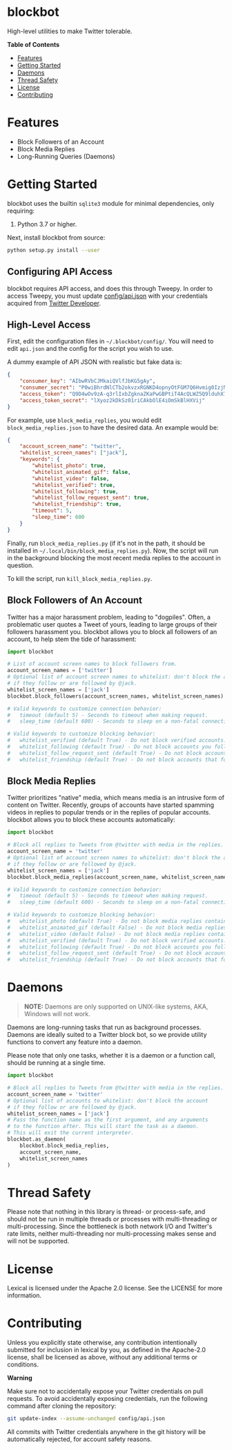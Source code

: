 blockbot
========

High-level utilities to make Twitter tolerable.

**Table of Contents**

- [Features](#features)
- [Getting Started](#getting-started)
- [Daemons](#daemons)
- [Thread Safety](#thread-safety)
- [License](#license)
- [Contributing](#contributing)

# Features

- Block Followers of an Account
- Block Media Replies
- Long-Running Queries (Daemons) 

# Getting Started

blockbot uses the builtin `sqlite3` module for minimal dependencies, only requiring:

1. Python 3.7 or higher.

Next, install blockbot from source:

```bash
python setup.py install --user
```

## Configuring API Access

blockbot requires API access, and does this through Tweepy. In order to access Tweepy, you must update [config/api.json](config/api.json) with your credentials acquired from [Twitter Developer](https://developer.twitter.com/).

## High-Level Access

First, edit the configuration files in `~/.blockbot/config/`. You will need to edit `api.json` and the config for the script you wish to use.

A dummy example of API JSON with realistic but fake data is:

```json
{
    "consumer_key": "AIbwRVbCJMkaiQVlfJbKG5gAy",
    "consumer_secret": "P0wiBhrdNlCTb2okvzxRGNKD4opnyOtFGM7Q6Hvmig0IzjMYw5",
    "access_token": "Q9D4wOv9zA-q3rlIxbZgknaZKaPwGBPtiT4AcQLWZ5Q9lduhX7",
    "access_token_secret": "lXyoz2kDkSz01riCAkbOlE4iOmSkBlHXVij"
}
```

For example, use `block_media_replies`, you would edit `block_media_replies.json` to have the desired data. An example would be:

```json
{
    "account_screen_name": "twitter",
    "whitelist_screen_names": ["jack"],
    "keywords": {
        "whitelist_photo": true,
        "whitelist_animated_gif": false,
        "whitelist_video": false,
        "whitelist_verified": true,
        "whitelist_following": true,
        "whitelist_follow_request_sent": true,
        "whitelist_friendship": true,
        "timeout": 5,
        "sleep_time": 600
    }
}
```

Finally, run `block_media_replies.py` (if it's not in the path, it should be installed in `~/.local/bin/block_media_replies.py`). Now, the script will run in the background blocking the most recent media replies to the account in question.

To kill the script, run `kill_block_media_replies.py`.

## Block Followers of An Account

Twitter has a major harassment problem, leading to "dogpiles". Often, a problematic user quotes a Tweet of yours, leading to large groups of their followers harassment you. blockbot allows you to block all followers of an account, to help stem the tide of harassment:

```python
import blockbot

# List of account screen names to block followers from.
account_screen_names = ['twitter']
# Optional list of account screen names to whitelist: don't block the account
# if they follow or are followed by @jack.
whitelist_screen_names = ['jack']
blockbot.block_followers(account_screen_names, whitelist_screen_names)

# Valid keywords to customize connection behavior:
#   timeout (default 5) - Seconds to timeout when making request.
#   sleep_time (default 600) - Seconds to sleep on a non-fatal connection error.

# Valid keywords to customize blocking behavior:
#   whitelist_verified (default True) - Do not block verified accounts.
#   whitelist_following (default True) - Do not block accounts you follow.
#   whitelist_follow_request_sent (default True) - Do not block accounts you have sent follow requests to.
#   whitelist_friendship (default True) - Do not block accounts that follow you or you follow.
``` 

## Block Media Replies

Twitter prioritizes "native" media, which means media is an intrusive form of content on Twitter. Recently, groups of accounts have started spamming videos in replies to popular trends or in the replies of popular accounts. blockbot allows you to block these accounts automatically:

```python
import blockbot

# Block all replies to Tweets from @twitter with media in the replies.
account_screen_name = 'twitter'
# Optional list of account screen names to whitelist: don't block the account
# if they follow or are followed by @jack.
whitelist_screen_names = ['jack']
blockbot.block_media_replies(account_screen_name, whitelist_screen_names)

# Valid keywords to customize connection behavior:
#   timeout (default 5) - Seconds to timeout when making request.
#   sleep_time (default 600) - Seconds to sleep on a non-fatal connection error.

# Valid keywords to customize blocking behavior:
#   whitelist_photo (default True) - Do not block media replies containing photos.
#   whitelist_animated_gif (default False) - Do not block media replies containing animated GIFs.
#   whitelist_video (default False) - Do not block media replies containing video.
#   whitelist_verified (default True) - Do not block verified accounts.
#   whitelist_following (default True) - Do not block accounts you follow.
#   whitelist_follow_request_sent (default True) - Do not block accounts you have sent follow requests to.
#   whitelist_friendship (default True) - Do not block accounts that follow you or you follow.
``` 

# Daemons

> **NOTE:** Daemons are only supported on UNIX-like systems, AKA, Windows will not work.

Daemons are long-running tasks that run as background processes. Daemons are ideally suited to a Twitter block bot, so we provide utility functions to convert any feature into a daemon.

Please note that only one tasks, whether it is a daemon or a function call, should be running at a single time.

```python
import blockbot

# Block all replies to Tweets from @twitter with media in the replies.
account_screen_name = 'twitter'
# Optional list of accounts to whitelist: don't block the account
# if they follow or are followed by @jack.
whitelist_screen_names = ['jack']
# Pass the function name as the first argument, and any arguments
# to the function after. This will start the task as a daemon.
# This will exit the current interpreter.
blockbot.as_daemon(
    blockbot.block_media_replies, 
    account_screen_name, 
    whitelist_screen_names
)
```

# Thread Safety

Please note that nothing in this library is thread- or process-safe, and should not be run in multiple threads or processes with multi-threading or multi-processing. Since the bottleneck is both network I/O and Twitter's rate limits, neither multi-threading nor multi-processing makes sense and will not be supported.

# License

Lexical is licensed under the Apache 2.0 license. See the LICENSE for more information.

# Contributing

Unless you explicitly state otherwise, any contribution intentionally submitted for inclusion in lexical by you, as defined in the Apache-2.0 license, shall be licensed as above, without any additional terms or conditions.

**Warning**

Make sure not to accidentally expose your Twitter credentials on pull requests. To avoid accidentally exposing credentials, run the following command after cloning the repository:

```bash
git update-index --assume-unchanged config/api.json
```

All commits with Twitter credentials anywhere in the git history will be automatically rejected, for account safety reasons.
